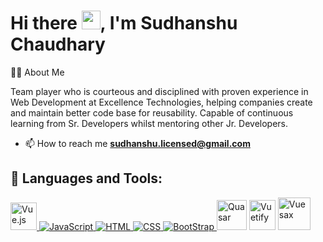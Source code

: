 <h1>Hi there <img src="https://raw.githubusercontent.com/MartinHeinz/MartinHeinz/master/wave.gif" width="30px">, I'm Sudhanshu Chaudhary</h1>

<div>
    <p>🙋‍♂️ About Me</p>
    <p>Team player who is courteous and disciplined with proven experience in Web Development at Excellence Technologies, helping companies create and maintain better code base for reusability. Capable of continuous learning from Sr. Developers whilst mentoring other Jr. Developers.</p>
</div>

- 📫 How to reach me **sudhanshu.licensed@gmail.com**

## 🚀 Languages and Tools:
<p align="left"> 
    <a href="https://vuejs.org/" target="_blank"> <img src="https://masteringjs.io/assets/images/vue/vue.png" title="Vue.js" height="44px" width="42px" />
    <a href="https://developer.mozilla.org/en-US/docs/Web/JavaScript" target="_blank"> <img src="https://img.icons8.com/color/48/000000/javascript.png" title="JavaScript" /> </a> 
    <a href="https://www.w3.org/html/" target="_blank"> <img src="https://img.icons8.com/color/48/000000/html-5.png" title="HTML" /> </a> 
    <a href="https://www.w3schools.com/css/" target="_blank"> <img src="https://img.icons8.com/color/48/000000/css3.png" title="CSS"/>  </a> 
    <a href="https://getbootstrap.com" target="_blank"> <img src="https://img.icons8.com/color/48/000000/bootstrap.png" title="BootStrap" /> </a>
    <a href="https://quasar.dev/" target="_blank">
    <img src="https://cdn.icon-icons.com/icons2/2107/PNG/512/file_type_quasar_icon_130213.png" height="48px" width="48px" title="Quasar" /></a>
    <a href="https://vuetifyjs.com/en/" target="_blank"><img src="https://iconape.com/wp-content/png_logo_vector/vuetify-logo.png" height="48px" width="42px" title="Vuetify" /></a>
    <a href="https://vuesax.com/"><img src="https://cdn.worldvectorlogo.com/logos/vuesax-2.svg" title="Vuesax" height="52px" width="52px"/></a>
</p>
<br/>
<!--
**sudhanshulicensed/sudhanshulicensed** is a ✨ _special_ ✨ repository because its `README.md` (this file) appears on your GitHub profile.

Here are some ideas to get you started:

- 🔭 I’m currently working on ...
- 🌱 I’m currently learning ...
- 👯 I’m looking to collaborate on ...
- 🤔 I’m looking for help with ...
- 💬 Ask me about ...
- 📫 How to reach me: ...
- 😄 Pronouns: ...
- ⚡ Fun fact: ...
-->
